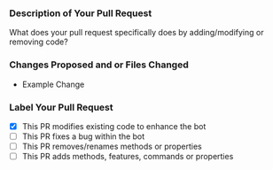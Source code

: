 ### Description of Your Pull Request
What does your pull request specifically does by adding/modifying or removing code?

### Changes Proposed and or Files Changed
- Example Change

### Label Your Pull Request
- [x] This PR modifies existing code to enhance the bot
- [ ] This PR fixes a bug within the bot
- [ ] This PR removes/renames methods or properties
- [ ] This PR adds methods, features, commands or properties
